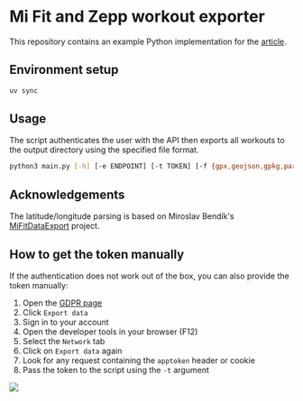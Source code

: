 # Mi Fit and Zepp workout exporter

This repository contains an example Python implementation for the [article](https://rolandszabo.com/reverse-engineering/mi-fit/export-mi-fit-and-zepp-workout-data).

## Environment setup
```bash
uv sync
```

## Usage
The script authenticates the user with the API then exports all workouts to the output directory using the specified file format.

```bash
python3 main.py [-h] [-e ENDPOINT] [-t TOKEN] [-f {gpx,geojson,gpkg,parquet,shp,csv,json,xlsx,sql,sqlite3,xml,html}] [-o OUTPUT_DIRECTORY]
```

## Acknowledgements 
The latitude/longitude parsing is based on Miroslav Bendík's [MiFitDataExport](https://github.com/mireq/MiFitDataExport) project.

## How to get the token manually
If the authentication does not work out of the box, you can also provide the token manually:

1. Open the [GDPR page](https://user.huami.com/privacy2/index.html?loginPlatform=web&platform_app=com.xiaomi.hm.health)
2. Click `Export data`
3. Sign in to your account
4. Open the developer tools in your browser (F12)
5. Select the `Network` tab
6. Click on `Export data` again
7. Look for any request containing the `apptoken` header or cookie
8. Pass the token to the script using the `-t` argument

<img src=".github/readme_files/zepp_token.jpg"/></img>
